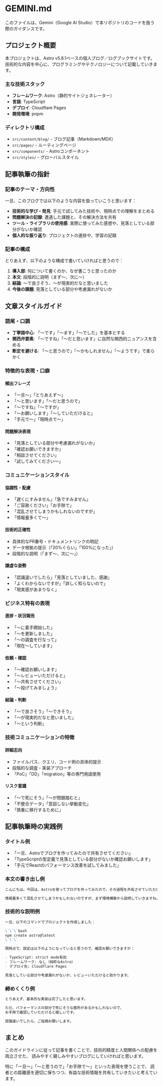 # GEMINI.md

このファイルは、Gemini（Google AI Studio）で本リポジトリのコードを扱う際のガイダンスです。

## プロジェクト概要

本プロジェクトは、Astro v5.8.1ベースの個人ブログ／ログブックサイトです。技術的な内容を中心に、プログラミングやテクノロジーについて記載していきます。

### 主な技術スタック
- **フレームワーク**: Astro（静的サイトジェネレーター）
- **言語**: TypeScript
- **デプロイ**: Cloudflare Pages
- **開発環境**: pnpm

### ディレクトリ構成
- `src/content/blog/` - ブログ記事（Markdown/MDX）
- `src/pages/` - ルーティングページ
- `src/components/` - Astroコンポーネント
- `src/styles/` - グローバルスタイル

## 記事執筆の指針

### 記事のテーマ・方向性

一旦、このブログでは以下のような内容を扱っていこうと思います：

- **技術的な学び・発見**: 手元で試してみた技術や、現時点での理解をまとめる
- **問題解決の記録**: 遭遇した課題と、その解決方法を共有
- **ツール・ライブラリの使用感**: 実際に使ってみた感想や、見落としている部分がないか確認
- **個人的な振り返り**: プロジェクトの進捗や、学習の記録

### 記事の構成

とりあえず、以下のような構成で書いていければと思うので：

1. **導入部**: 何について書くのか、なぜ書こうと思ったのか
2. **本文**: 段階的に説明（まず〜、次に〜）
3. **結論**: 〜で良さそう、〜が現実的だなと思いました
4. **今後の課題**: 見落としている部分や考慮漏れがないか

## 文章スタイルガイド

### 語尾・口調

- **丁寧語中心**: 「〜です」「〜ます」「〜でした」を基本とする
- **関西弁要素**: 「〜ですね」「〜だと思います」に自然な関西的ニュアンスを含める
- **断定を避ける**: 「〜と思うので」「〜かもしれません」「〜ようです」で柔らかく

### 特徴的な表現・口癖

#### 頻出フレーズ
- 「一旦〜」「とりあえず〜」
- 「〜と思います」「〜だと思うので」
- 「〜ですね」「〜ですが」
- 「〜お願いします」「〜していただけると」
- 「手元で〜」「現時点で〜」

#### 問題解決表現
- 「見落としている部分や考慮漏れがないか」
- 「確認お願いできますか」
- 「相談させてください」
- 「試してみてください〜」

### コミュニケーションスタイル

#### 協調性・配慮
- 「遅くにすみません」「急ですみません」
- 「ご容赦ください」「お手隙で」
- 「混乱させてしまうかもしれないのですが」
- 「情報量多くて〜」

#### 技術的正確性
- 具体的なPR番号・ドキュメントリンクの明記
- データ根拠の提示（「20%ぐらい」「100%になった」）
- 段階的な説明（「まず〜、次に〜」）

#### 謙虚な姿勢
- 「認識違いでしたら」「見落としていました、感謝」
- 「よくわからないですが」「詳しく知らないので」
- 「現実感があまりなく」

### ビジネス特有の表現

#### 進捗・状況報告
- 「〜に着手開始した」
- 「〜を更新しました」
- 「〜の調査を行なって」
- 「現在〜しています」

#### 依頼・確認
- 「〜確認お願いします」
- 「〜レビューいただけると」
- 「〜共有させてください」
- 「〜投げてみましょう」

#### 結論・判断
- 「〜で良さそう」「〜できそう」
- 「〜が現実的だなと思いました」
- 「〜という判断」

### 技術コミュニケーションの特徴

#### 詳細志向
- ファイルパス、クエリ、コード例の具体的提示
- 段階的な調査・実装アプローチ
- 「PoC」「DD」「migration」等の専門用語使用

#### リスク意識
- 「〜で死にそう」「〜が問題踏むと」
- 「不整合データ」「意図しない挙動変化」
- 「慎重に移行するために」

## 記事執筆時の実践例

### タイトル例
- 「一旦、Astroでブログを作ってみたので共有させてください」
- 「TypeScriptの型定義で見落としている部分がないか確認お願いします」
- 「手元でReactのパフォーマンス改善を試してみました」

### 本文の書き出し例
```markdown
こんにちは。今回は、Astroを使ってブログを作ってみたので、その過程を共有させていただけると思います。

情報量多くて混乱させてしまうかもしれないのですが、まず環境構築から説明していきますね。
```

### 技術的な説明例
```markdown
一旦、以下のコマンドでプロジェクトを作成しました：

\`\`\`bash
npm create astro@latest
\`\`\`

現時点で、設定は以下のようになっていると思うので、確認お願いできますか：

- TypeScript: strict mode有効
- フレームワーク: なし（純粋なAstro）
- デプロイ先: Cloudflare Pages

見落としている部分や考慮漏れがないか、レビューいただけると助かります。
```

### 締めくくり例
```markdown
とりあえず、基本的な実装は完了したと思います。

ただ、パフォーマンスの部分で死にそうな箇所があるかもしれないので、
お手隙で確認していただけると嬉しいです。

認識違いでしたら、ご指摘お願いします。
```

## まとめ

このガイドラインに従って記事を書くことで、技術的精度と人間関係への配慮を両立させた、
読みやすく親しみやすいブログにしていければと思います。

特に「一旦〜」「〜と思うので」「お手隙で〜」といった表現を使うことで、
読者との距離感を適切に保ちつつ、有益な技術情報を共有していきたいと考えています。